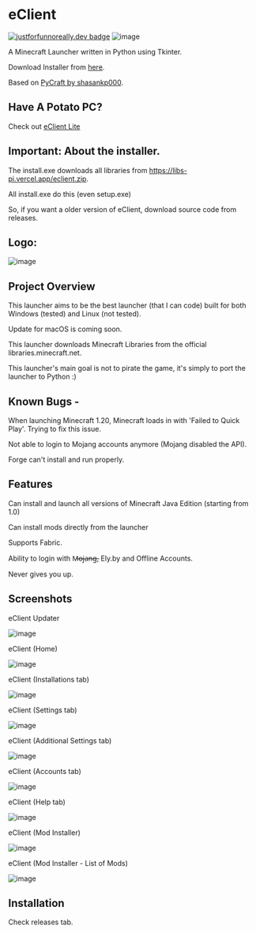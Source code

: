 
# eClient
[![justforfunnoreally.dev badge](https://img.shields.io/badge/justforfunnoreally-dev-9ff)](https://justforfunnoreally.dev)
![image](https://github.com/v-pun215/eClient/assets/67716965/08c52dcf-a60a-4e62-8350-7257f2cdcca4)



A Minecraft Launcher written in Python using Tkinter.

Download Installer from [here](https://github.com/v-pun215/eClient/releases/latest/download/install.exe).

Based on [PyCraft by shasankp000](https://github.com/shasankp000/PyCraft).

## Have A Potato PC?
Check out [eClient Lite](https://github.com/v-pun215/eClient-Lite)

## Important: About the installer.
The install.exe downloads all libraries from https://libs-pi.vercel.app/eclient.zip.

All install.exe do this (even setup.exe) 

So, if you want a older version of eClient, download source code from releases.


## Logo:

![image](https://github.com/v-pun215/eClient/assets/67716965/a79894df-042c-4c4f-9d90-4dac5638a4f2)




## Project Overview
This launcher aims to be the best launcher (that I can code) built for both Windows (tested) and Linux (not tested).

Update for macOS is coming soon.

This launcher downloads Minecraft Libraries from the official libraries.minecraft.net.

This launcher's main goal is not to pirate the game, it's simply to port the launcher to Python :)
## Known Bugs -
When launching Minecraft 1.20, Minecraft loads in with 'Failed to Quick Play'. Trying to fix this issue.

Not able to login to Mojang accounts anymore (Mojang disabled the API).

Forge can't install and run properly.
## Features
Can install and launch all versions of Minecraft Java Edition (starting from 1.0)

Can install mods directly from the launcher

Supports Fabric.

Ability to login with M̶o̶j̶a̶n̶g̶, Ely.by and Offline Accounts.

Never gives you up.
## Screenshots
eClient Updater

![image](https://github.com/v-pun215/eClient/assets/67716965/4fce9a7d-ad96-4dcf-8850-f218ee10f884)





eClient (Home)

![image](https://github.com/v-pun215/eClient/assets/67716965/fd9a1fbe-ebe2-4077-8cb6-81ef3752e69d)



eClient (Installations tab)

![image](https://github.com/v-pun215/eClient/assets/67716965/1ff0dd9f-f31b-4f40-9b28-a803b5dcf073)



eClient (Settings tab)

![image](https://github.com/v-pun215/eClient/assets/67716965/4b6bffea-012f-4459-ae0c-9f9adf4de4a1)



eClient (Additional Settings tab)

![image](https://github.com/v-pun215/eClient/assets/67716965/1b96cf30-312b-4039-8201-0cc3c4b6eead)



eClient (Accounts tab)

![image](https://github.com/v-pun215/eClient/assets/67716965/00f40c86-be37-416d-9342-6133f88317a4)



eClient (Help tab)

![image](https://github.com/v-pun215/eClient/assets/67716965/5e038d32-96cd-4e75-9c46-0b21a4c99638)


eClient (Mod Installer)

![image](https://github.com/v-pun215/eClient/assets/67716965/79555e54-3bd4-41fa-b70a-ecc4870fc13e)






eClient (Mod Installer - List of Mods)

![image](https://github.com/v-pun215/eClient/assets/67716965/7fd0ae69-fce5-4563-9933-6b33e9715325)


## Installation
Check releases tab.
    
